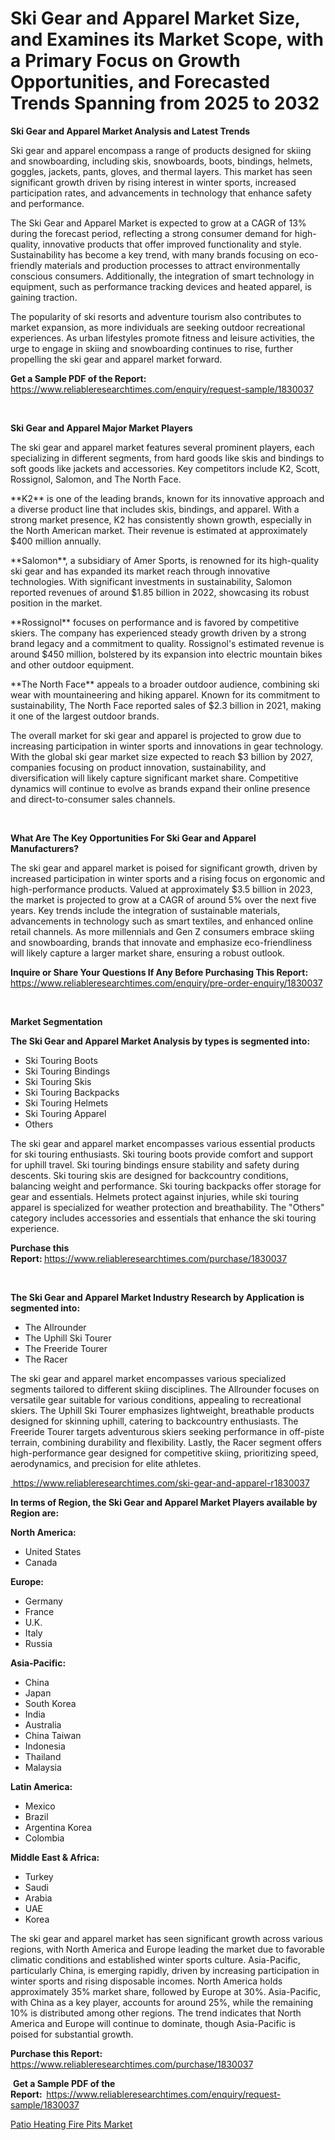 <p><h1>Ski Gear and Apparel Market Size, and Examines its Market Scope, with a Primary Focus on Growth Opportunities, and Forecasted Trends Spanning from 2025 to 2032</h1></p><p><strong>Ski Gear and Apparel Market Analysis and Latest Trends</strong></p>
<p><p>Ski gear and apparel encompass a range of products designed for skiing and snowboarding, including skis, snowboards, boots, bindings, helmets, goggles, jackets, pants, gloves, and thermal layers. This market has seen significant growth driven by rising interest in winter sports, increased participation rates, and advancements in technology that enhance safety and performance. </p><p>The Ski Gear and Apparel Market is expected to grow at a CAGR of 13% during the forecast period, reflecting a strong consumer demand for high-quality, innovative products that offer improved functionality and style. Sustainability has become a key trend, with many brands focusing on eco-friendly materials and production processes to attract environmentally conscious consumers. Additionally, the integration of smart technology in equipment, such as performance tracking devices and heated apparel, is gaining traction. </p><p>The popularity of ski resorts and adventure tourism also contributes to market expansion, as more individuals are seeking outdoor recreational experiences. As urban lifestyles promote fitness and leisure activities, the urge to engage in skiing and snowboarding continues to rise, further propelling the ski gear and apparel market forward.</p></p>
<p><strong>Get a Sample PDF of the Report:&nbsp;</strong> <a href="https://www.reliableresearchtimes.com/enquiry/request-sample/1830037?utm_campaign=2389&utm_medium=2&utm_source=Github&utm_content=ia&utm_term=09022025&utm_id=ski-gear-and-apparel">https://www.reliableresearchtimes.com/enquiry/request-sample/1830037</a></p>
<p>&nbsp;</p>
<p><strong>Ski Gear and Apparel Major Market Players</strong></p>
<p><p>The ski gear and apparel market features several prominent players, each specializing in different segments, from hard goods like skis and bindings to soft goods like jackets and accessories. Key competitors include K2, Scott, Rossignol, Salomon, and The North Face.</p><p>**K2** is one of the leading brands, known for its innovative approach and a diverse product line that includes skis, bindings, and apparel. With a strong market presence, K2 has consistently shown growth, especially in the North American market. Their revenue is estimated at approximately $400 million annually.</p><p>**Salomon**, a subsidiary of Amer Sports, is renowned for its high-quality ski gear and has expanded its market reach through innovative technologies. With significant investments in sustainability, Salomon reported revenues of around $1.85 billion in 2022, showcasing its robust position in the market.</p><p>**Rossignol** focuses on performance and is favored by competitive skiers. The company has experienced steady growth driven by a strong brand legacy and a commitment to quality. Rossignol's estimated revenue is around $450 million, bolstered by its expansion into electric mountain bikes and other outdoor equipment.</p><p>**The North Face** appeals to a broader outdoor audience, combining ski wear with mountaineering and hiking apparel. Known for its commitment to sustainability, The North Face reported sales of $2.3 billion in 2021, making it one of the largest outdoor brands.</p><p>The overall market for ski gear and apparel is projected to grow due to increasing participation in winter sports and innovations in gear technology. With the global ski gear market size expected to reach $3 billion by 2027, companies focusing on product innovation, sustainability, and diversification will likely capture significant market share. Competitive dynamics will continue to evolve as brands expand their online presence and direct-to-consumer sales channels.</p></p>
<p>&nbsp;</p>
<p><strong>What Are The Key Opportunities For Ski Gear and Apparel Manufacturers?</strong></p>
<p><p>The ski gear and apparel market is poised for significant growth, driven by increased participation in winter sports and a rising focus on ergonomic and high-performance products. Valued at approximately $3.5 billion in 2023, the market is projected to grow at a CAGR of around 5% over the next five years. Key trends include the integration of sustainable materials, advancements in technology such as smart textiles, and enhanced online retail channels. As more millennials and Gen Z consumers embrace skiing and snowboarding, brands that innovate and emphasize eco-friendliness will likely capture a larger market share, ensuring a robust outlook.</p></p>
<p><strong>Inquire or Share Your Questions If Any Before Purchasing This Report:</strong> <a href="https://www.reliableresearchtimes.com/enquiry/pre-order-enquiry/1830037?utm_campaign=2389&utm_medium=2&utm_source=Github&utm_content=ia&utm_term=09022025&utm_id=ski-gear-and-apparel">https://www.reliableresearchtimes.com/enquiry/pre-order-enquiry/1830037</a></p>
<p>&nbsp;</p>
<p><strong>Market Segmentation</strong></p>
<p><strong>The Ski Gear and Apparel Market Analysis by types is segmented into:</strong></p>
<p><ul><li>Ski Touring Boots</li><li>Ski Touring Bindings</li><li>Ski Touring Skis</li><li>Ski Touring Backpacks</li><li>Ski Touring Helmets</li><li>Ski Touring Apparel</li><li>Others</li></ul></p>
<p><p>The ski gear and apparel market encompasses various essential products for ski touring enthusiasts. Ski touring boots provide comfort and support for uphill travel. Ski touring bindings ensure stability and safety during descents. Ski touring skis are designed for backcountry conditions, balancing weight and performance. Ski touring backpacks offer storage for gear and essentials. Helmets protect against injuries, while ski touring apparel is specialized for weather protection and breathability. The "Others" category includes accessories and essentials that enhance the ski touring experience.</p></p>
<p><strong>Purchase this Report:&nbsp;</strong><a href="https://www.reliableresearchtimes.com/purchase/1830037?utm_campaign=2389&utm_medium=2&utm_source=Github&utm_content=ia&utm_term=09022025&utm_id=ski-gear-and-apparel">https://www.reliableresearchtimes.com/purchase/1830037</a></p>
<p>&nbsp;</p>
<p><strong>The Ski Gear and Apparel Market Industry Research by Application is segmented into:</strong></p>
<p><ul><li>The Allrounder</li><li>The Uphill Ski Tourer</li><li>The Freeride Tourer</li><li>The Racer</li></ul></p>
<p><p>The ski gear and apparel market encompasses various specialized segments tailored to different skiing disciplines. The Allrounder focuses on versatile gear suitable for various conditions, appealing to recreational skiers. The Uphill Ski Tourer emphasizes lightweight, breathable products designed for skinning uphill, catering to backcountry enthusiasts. The Freeride Tourer targets adventurous skiers seeking performance in off-piste terrain, combining durability and flexibility. Lastly, the Racer segment offers high-performance gear designed for competitive skiing, prioritizing speed, aerodynamics, and precision for elite athletes.</p></p>
<p><a href="https://www.reliableresearchtimes.com/ski-gear-and-apparel-r1830037?utm_campaign=2389&utm_medium=2&utm_source=Github&utm_content=ia&utm_term=09022025&utm_id=ski-gear-and-apparel">&nbsp;https://www.reliableresearchtimes.com/ski-gear-and-apparel-r1830037</a></p>
<p><strong>In terms of Region, the Ski Gear and Apparel Market Players available by Region are:</strong></p>
<p>
    <p> <strong> North America: </strong>
        <ul>
            <li>United States</li>
            <li>Canada</li>
        </ul>
        </p> 
    <p> <strong> Europe: </strong>
        <ul>
            <li>Germany</li>
            <li>France</li>
            <li>U.K.</li>
            <li>Italy</li>
            <li>Russia</li>
        </ul>
        </p> 
    <p> <strong> Asia-Pacific: </strong>
        <ul>
            <li>China</li>
            <li>Japan</li>
            <li>South Korea</li>
            <li>India</li>
            <li>Australia</li>
            <li>China Taiwan</li>
            <li>Indonesia</li>
            <li>Thailand</li>
            <li>Malaysia</li>
        </ul>
        </p> 
    <p> <strong> Latin America: </strong>
        <ul>
            <li>Mexico</li>
            <li>Brazil</li>
            <li>Argentina Korea</li>
            <li>Colombia</li>
        </ul>
        </p> 
    <p> <strong> Middle East & Africa: </strong>
        <ul>
            <li>Turkey</li>
            <li>Saudi</li>
            <li>Arabia</li>
            <li>UAE</li>
            <li>Korea</li>
        </ul>
    </p>
    </p>
<p><p>The ski gear and apparel market has seen significant growth across various regions, with North America and Europe leading the market due to favorable climatic conditions and established winter sports culture. Asia-Pacific, particularly China, is emerging rapidly, driven by increasing participation in winter sports and rising disposable incomes. North America holds approximately 35% market share, followed by Europe at 30%. Asia-Pacific, with China as a key player, accounts for around 25%, while the remaining 10% is distributed among other regions. The trend indicates that North America and Europe will continue to dominate, though Asia-Pacific is poised for substantial growth.</p></p>
<p><strong>Purchase this Report: </strong><a href="https://www.reliableresearchtimes.com/purchase/1830037?utm_campaign=2389&utm_medium=2&utm_source=Github&utm_content=ia&utm_term=09022025&utm_id=ski-gear-and-apparel">https://www.reliableresearchtimes.com/purchase/1830037</a></p>
<p>&nbsp;<strong>Get a Sample PDF of the Report:&nbsp;&nbsp;</strong><a href="https://www.reliableresearchtimes.com/enquiry/request-sample/1830037?utm_campaign=2389&utm_medium=2&utm_source=Github&utm_content=ia&utm_term=09022025&utm_id=ski-gear-and-apparel">https://www.reliableresearchtimes.com/enquiry/request-sample/1830037</a></p>
<p><strong></strong></p>
<p><p><a href="https://github.com/cheryjhonson/Market-Research-Report-List-1/blob/main/patio-heating-fire-pits-market.md?utm_campaign=2389&utm_medium=2&utm_source=Github&utm_content=ia&utm_term=09022025&utm_id=ski-gear-and-apparel">Patio Heating Fire Pits Market</a></p></p>